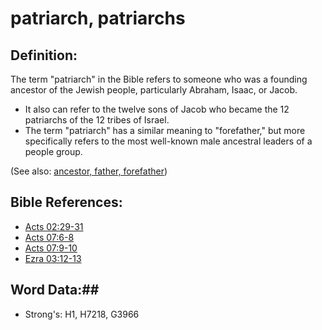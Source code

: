 # patriarch, patriarchs #

## Definition: ##

The term "patriarch" in the Bible refers to someone who was a founding ancestor of the Jewish people, particularly Abraham, Isaac, or Jacob.

* It also can refer to the twelve sons of Jacob who became the 12 patriarchs of the 12 tribes of Israel.
* The term "patriarch" has a similar meaning to "forefather," but more specifically refers to the most well-known male ancestral leaders of a people group.

(See also: [ancestor, father, forefather](father.md))

## Bible References: ##

* [Acts 02:29-31](rc://en/tn/help/act/02/29)
* [Acts 07:6-8](rc://en/tn/help/act/07/06)
* [Acts 07:9-10](rc://en/tn/help/act/07/09)
* [Ezra 03:12-13](rc://en/tn/help/ezr/03/12)

## Word Data:##

* Strong's: H1, H7218, G3966
